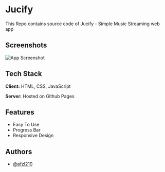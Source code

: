 
# Jucify

This Repo contains source code of Jucify - Simple Music Streaming web app

## Screenshots

![App Screenshot](https://pasteboard.co/V0U4iP5kaHbd.jpg)

  
## Tech Stack

**Client:** HTML, CSS, JavaScript

**Server:** Hosted on Github Pages

  
## Features

- Easy To Use
- Progress Bar
- Responsive Design

  
## Authors

- [@afzl210](https://github.com/AFZL210)

  
